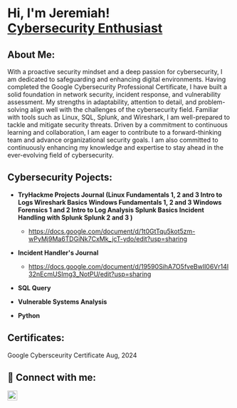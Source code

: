 <h1>Hi, I'm Jeremiah! <br/><a <a href="https://www.linkedin.com/in/jeremiah-foreman/">Cybersecurity Enthusiast</a>

<h2>About Me:</h2>
With a proactive security mindset and a deep passion for cybersecurity, I am dedicated to safeguarding and enhancing digital environments. Having completed the Google Cybersecurity Professional Certificate, I have built a solid foundation in network security, incident response, and vulnerability assessment. 
My strengths in adaptability, attention to detail, and problem-solving align well with the challenges of the cybersecurity field. Familiar with tools such as Linux, SQL, Splunk, and Wireshark, I am well-prepared to tackle and mitigate security threats. Driven by a commitment to continuous learning and collaboration, I am eager to contribute to a forward-thinking team and advance organizational security goals. I am also committed to continuously enhancing my knowledge and expertise to stay ahead in the ever-evolving field of cybersecurity.

<h2>Cybersecurity Pojects:</h2>

- <b>TryHackme Projects Journal (Linux Fundamentals 1, 2 and 3
Intro to Logs
Wireshark Basics
Windows Fundamentals 1, 2 and 3
Windows Forensics 1 and 2
Intro to Log Analysis
Splunk Basics
Incident Handling with Splunk
Splunk 2 and 3
)</b>
  - https://docs.google.com/document/d/1t0GtTqu5kot5zm-wPyMj9Ma6TDGiNk7CxMk_jcT-ydo/edit?usp=sharing
- <b>Incident Handler's Journal</b>
  - https://docs.google.com/document/d/19590SihA7O5fveBwIl06Vr14I32nEcmUSImg3_NotPU/edit?usp=sharing</b></i>
- <b>SQL Query</b>
  
- <b>Vulnerable Systems Analysis</b>
 
- <b>Python</b>

<h2>Certificates:</h2>
Google Cybersceurity Certificate Aug, 2024
  


<h2> 🤳 Connect with me:</h2>


[<img align="left" alt="JoshMadakor | LinkedIn" width="22px" src="https://cdn.jsdelivr.net/npm/simple-icons@v3/icons/linkedin.svg" />][linkedin]

[linkedin]: https://linkedin.com/in/jeremiah-foreman
